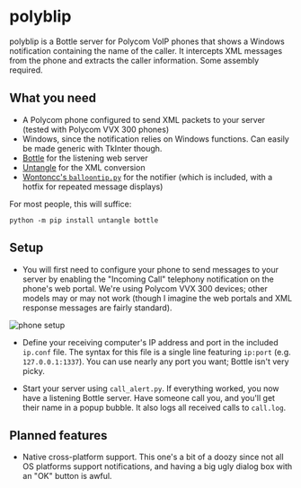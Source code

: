 # polyblip
polyblip is a Bottle server for Polycom VoIP phones that shows a Windows notification containing the name of the caller. It intercepts XML messages from the phone and extracts the caller information. Some assembly required.

## What you need
- A Polycom phone configured to send XML packets to your server (tested with Polycom VVX 300 phones)
- Windows, since the notification relies on Windows functions. Can easily be made generic with TkInter though.
- [Bottle](http://bottlepy.org/docs/dev/) for the listening web server
- [Untangle](https://github.com/stchris/untangle) for the XML conversion
- [Wontoncc's `balloontip.py`](https://gist.github.com/wontoncc/1808234) for the notifier (which is included, with a hotfix for repeated message displays)

For most people, this will suffice:

```
python -m pip install untangle bottle
```

## Setup
- You will first need to configure your phone to send messages to your server by enabling the "Incoming Call" telephony notification on the phone's web portal. We're using Polycom VVX 300 devices; other models may or may not work (though I imagine the web portals and XML response messages are fairly standard).

![phone setup](https://i.imgur.com/c7Nid2r.png)

- Define your receiving computer's IP address and port in the included `ip.conf` file. The syntax for this file is a single line featuring `ip:port` (e.g. `127.0.0.1:1337`). You can use nearly any port you want; Bottle isn't very picky.

- Start your server using `call_alert.py`. If everything worked, you now have a listening Bottle server. Have someone call you, and you'll get their name in a popup bubble. It also logs all received calls to `call.log`.

## Planned features
- Native cross-platform support. This one's a bit of a doozy since not all OS platforms support notifications, and having a big ugly dialog box with an "OK" button is awful.
